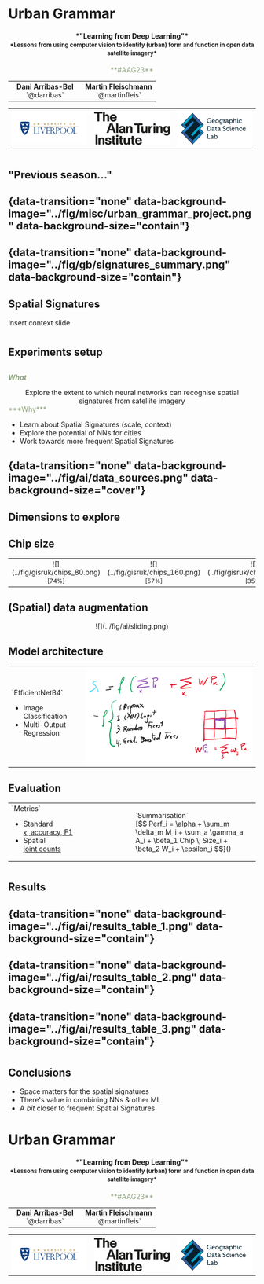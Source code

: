 # Urban Grammar

<CENTER>
    <h4>
    *"Learning from Deep Learning"* <br>
    <SMALL>
    *Lessons from using computer vision to identify (urban)
form and function in open data satellite imagery*
    </SMALL>
    </h4>
</CENTER>

<CENTER>
<span style='color:#8fa37e'>**#AAG23**</span>
</CENTER>

<table>
    <col width="50%">
    <col width="50%">
    <tr>
        <td>
            <CENTER>
                <a href="https://darribas.org"><b>Dani Arribas-Bel</b></a>
                <br>`@darribas`
            </CENTER>
        </td>
        <td>
            <CENTER>
                <a href="https://martinfleischmann.net/"><b>Martin Fleischmann</b></a>
                <br>`@martinfleis`
            </CENTER>
        </td>
    </tr>

</table>

<table>
    <col width="33%">
    <col width="33%">
    <col width="33%">
    <tr>
        <td>
            <img src="../fig/pr/logo_liv.png" style="width:300px;vertical-align:middle;box-shadow:none">
        </td>
        <td>
            <img src="../fig/pr/logo_ati.png" style="width:300px;vertical-align:middle;box-shadow:none">
        </td>
        <td>
            <img src="../fig/pr/logo_gdsl.png" style="width:300px;vertical-align:middle;box-shadow:none">
        </td>
    </tr>
</table>

#
## "Previous season..."

## {data-transition="none" data-background-image="../fig/misc/urban_grammar_project.png" data-background-size="contain"}

## {data-transition="none" data-background-image="../fig/gb/signatures_summary.png" data-background-size="contain"}

## Spatial Signatures

Insert context slide

#
## Experiments setup

##

<span style='color:#8fa37e'>***What***</span>

<CENTER>
Explore the extent to which <span class='hlg'>neural networks</span> can recognise <span class='hlg'>spatial signatures</span>
from <span class='hlg'>satellite imagery</span>
</CENTER>

<div class='fragment'>
<span style='color:#8fa37e'>***Why***</span>

- Learn about Spatial Signatures (scale, context)
- Explore the potential of NNs for cities
- Work towards more frequent Spatial Signatures
</div>

## {data-transition="none" data-background-image="../fig/ai/data_sources.png" data-background-size="cover"}

## Dimensions to explore

## Chip size
<table>
    <col width="25%">
    <col width="25%">
    <col width="25%">
    <col width="25%">
    <tr>
        <td>
        <CENTER>
        ![](../fig/gisruk/chips_80.png)
        <br>
        <SMALL>[74%]</SMALL>
        </CENTER>
        </td>
        <td>
        <CENTER>
        ![](../fig/gisruk/chips_160.png)
        <br>
        <SMALL>[57%]</SMALL>
        </CENTER>
        </td>
        <td>
        <CENTER>
        ![](../fig/gisruk/chips_320.png)
        <br>
        <SMALL>[35%]</SMALL>
        </CENTER>
        </td>
        <td>
        <CENTER>
        ![](../fig/gisruk/chips_640.png)
        <br>
        <SMALL>[13%]</SMALL>
        </CENTER>
        </td>
    </tr>
</table>

## (Spatial) data augmentation

<CENTER>
![](../fig/ai/sliding.png)
</CENTER>

## Model architecture

<table>
<col width="30%">
<col width="70%">
<tr>
<td>
`EfficientNetB4`

- Image Classification
- Multi-Output Regression
</td>
<td class='fragment'>
<CENTER>
<img src="../fig/ai/chip_prob_modeling.png" style="width:500px;vertical-align:middle;box-shadow:none">
</CENTER>
</td>
</tr>
</table>

## Evaluation

<table>
    <col width="50%">
    <col width="50%">
    <tr>
        <td>
`Metrics`

- Standard <br> [$\kappa$, accuracy, F1]()
- Spatial <br> [joint counts]()
        </td>
<td class='fragment'>
`Summarisation`
<br>
[$$
Perf_i = \alpha +
\sum_m \delta_m M_i +
\sum_a \gamma_a A_i +
\beta_1 Chip \; Size_i +
\beta_2 W_i +
\epsilon_i
$$]()
        </td>
    </tr>
</table>

#
## Results

## {data-transition="none" data-background-image="../fig/ai/results_table_1.png" data-background-size="contain"}
## {data-transition="none" data-background-image="../fig/ai/results_table_2.png" data-background-size="contain"}
## {data-transition="none" data-background-image="../fig/ai/results_table_3.png" data-background-size="contain"}

#
## Conclusions

- <span class='hlg'>Space matters</span> for the spatial signatures
- There's value in combining <span class='hlg'>NNs & other ML</span>
- A _bit_ closer to <span class='hlg'>frequent Spatial Signatures</span>

# Urban Grammar

<CENTER>
    <h4>
    *"Learning from Deep Learning"* <br>
    <SMALL>
    *Lessons from using computer vision to identify (urban)
form and function in open data satellite imagery*
    </SMALL>
    </h4>
</CENTER>

<CENTER>
<span style='color:#8fa37e'>**#AAG23**</span>
</CENTER>

<table>
    <col width="50%">
    <col width="50%">
    <tr>
        <td>
            <CENTER>
                <a href="https://darribas.org"><b>Dani Arribas-Bel</b></a>
                <br>`@darribas`
            </CENTER>
        </td>
        <td>
            <CENTER>
                <a href="https://martinfleischmann.net/"><b>Martin Fleischmann</b></a>
                <br>`@martinfleis`
            </CENTER>
        </td>
    </tr>

</table>

<table>
    <col width="33%">
    <col width="33%">
    <col width="33%">
    <tr>
        <td>
            <img src="../fig/pr/logo_liv.png" style="width:300px;vertical-align:middle;box-shadow:none">
        </td>
        <td>
            <img src="../fig/pr/logo_ati.png" style="width:300px;vertical-align:middle;box-shadow:none">
        </td>
        <td>
            <img src="../fig/pr/logo_gdsl.png" style="width:300px;vertical-align:middle;box-shadow:none">
        </td>
    </tr>
</table>


